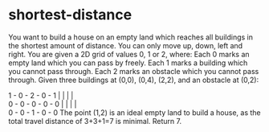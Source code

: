 # shortest-distance
 You want to build a house on an empty land which reaches all buildings in the shortest amount of distance. You can only move up, down, left and right. You are given a 2D grid of values 0, 1 or 2, where:
Each 0 marks an empty land which you can pass by freely.
Each 1 marks a building which you cannot pass through.
Each 2 marks an obstacle which you cannot pass through.
Given three buildings at (0,0), (0,4), (2,2), and an obstacle at (0,2):

1 - 0 - 2 - 0 - 1
|     |    |    |    
0 - 0 - 0 - 0 - 0
|     |    |    |     
0 - 0 - 1 - 0 - 0
The point (1,2) is an ideal empty land to build a house, as the total travel distance of 3+3+1=7 is minimal.
Return 7.

